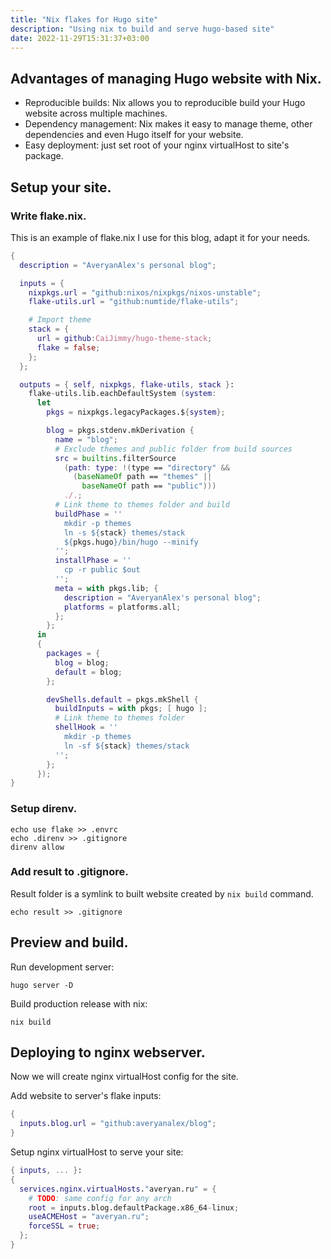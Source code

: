 ```yaml
---
title: "Nix flakes for Hugo site"
description: "Using nix to build and serve hugo-based site"
date: 2022-11-29T15:31:37+03:00
---
```


## Advantages of managing Hugo website with Nix.

- Reproducible builds: Nix allows you to reproducible build your Hugo website across multiple machines.
- Dependency management: Nix makes it easy to manage theme, other dependencies and even Hugo itself for your website.
- Easy deployment: just set root of your nginx virtualHost to site's package.

## Setup your site.

### Write flake.nix.

This is an example of flake.nix I use for this blog, adapt it for your needs.

```nix
{
  description = "AveryanAlex's personal blog";

  inputs = {
    nixpkgs.url = "github:nixos/nixpkgs/nixos-unstable";
    flake-utils.url = "github:numtide/flake-utils";

    # Import theme
    stack = {
      url = github:CaiJimmy/hugo-theme-stack;
      flake = false;
    };
  };

  outputs = { self, nixpkgs, flake-utils, stack }:
    flake-utils.lib.eachDefaultSystem (system:
      let
        pkgs = nixpkgs.legacyPackages.${system};

        blog = pkgs.stdenv.mkDerivation {
          name = "blog";
          # Exclude themes and public folder from build sources
          src = builtins.filterSource
            (path: type: !(type == "directory" &&
              (baseNameOf path == "themes" ||
                baseNameOf path == "public")))
            ./.;
          # Link theme to themes folder and build
          buildPhase = ''
            mkdir -p themes
            ln -s ${stack} themes/stack
            ${pkgs.hugo}/bin/hugo --minify
          '';
          installPhase = ''
            cp -r public $out
          '';
          meta = with pkgs.lib; {
            description = "AveryanAlex's personal blog";
            platforms = platforms.all;
          };
        };
      in
      {
        packages = {
          blog = blog;
          default = blog;
        };

        devShells.default = pkgs.mkShell {
          buildInputs = with pkgs; [ hugo ];
          # Link theme to themes folder
          shellHook = ''
            mkdir -p themes
            ln -sf ${stack} themes/stack
          '';
        };
      });
}
```

### Setup direnv.

```shell
echo use flake >> .envrc
echo .direnv >> .gitignore
direnv allow
```

### Add result to .gitignore.

Result folder is a symlink to built website created by `nix build` command.

```shell
echo result >> .gitignore
```

## Preview and build.

Run development server:

```shell
hugo server -D
```

Build production release with nix:

```shell
nix build
```

## Deploying to nginx webserver.

Now we will create nginx virtualHost config for the site.

Add website to server's flake inputs:

```nix
{
  inputs.blog.url = "github:averyanalex/blog";
}
```

Setup nginx virtualHost to serve your site:

```nix
{ inputs, ... }:
{
  services.nginx.virtualHosts."averyan.ru" = {
    # TODO: same config for any arch
    root = inputs.blog.defaultPackage.x86_64-linux;
    useACMEHost = "averyan.ru";
    forceSSL = true;
  };
}
```
